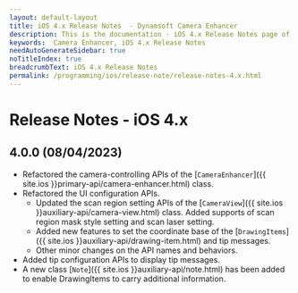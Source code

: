 ```yaml
---
layout: default-layout
title: iOS 4.x Release Notes  - Dynamsoft Camera Enhancer
description: This is the documentation - iOS 4.x Release Notes page of Dynamsoft Camera Enhancer.
keywords:  Camera Enhancer, iOS 4.x Release Notes
needAutoGenerateSidebar: true
noTitleIndex: true
breadcrumbText: iOS 4.x Release Notes
permalink: /programming/ios/release-note/release-notes-4.x.html
---
```


# Release Notes - iOS 4.x

## 4.0.0 (08/04/2023)

* Refactored the camera-controlling APIs of the [`CameraEnhancer`]({{ site.ios }}primary-api/camera-enhancer.html) class.
* Refactored the UI configuration APIs.
  * Updated the scan region setting APIs of the [`CameraView`]({{ site.ios }}auxiliary-api/camera-view.html) class. Added supports of scan region mask style setting and scan laser setting.
  * Added new features to set the coordinate base of the [`DrawingItems`]({{ site.ios }}auxiliary-api/drawing-item.html) and tip messages.
  * Other minor changes on the API names and behaviors.
* Added tip configuration APIs to display tip messages.
* A new class [`Note`]({{ site.ios }}auxiliary-api/note.html) has been added to enable DrawingItems to carry additional information.
